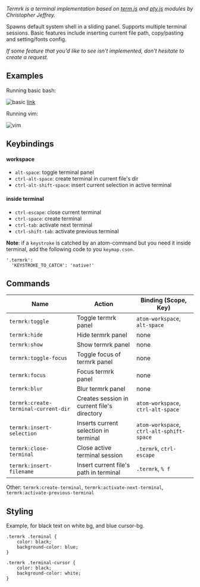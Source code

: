 
*Termrk is a terminal implementation based on [term.js][term] and [pty.js][pty] modules by Christopher Jeffrey.*

Spawns default system shell in a sliding panel. Supports multiple terminal sessions.
Basic features include inserting current file path, copy/pasting and setting/fonts config.

*If some feature that you'd like to see isn't implemented, don't hesitate to create a request.*

## Examples

Running basic bash:

![basic](http://raw.githubusercontent.com/romgrk/termrk/master/static/out.gif)
[link](http://raw.githubusercontent.com/romgrk/termrk/master/static/out.gif)

Running vim:

![vim](http://raw.githubusercontent.com/romgrk/termrk/master/static/vim.gif)

## Keybindings

#### workspace

- `alt-space`:      toggle terminal panel
- `ctrl-alt-space`: create terminal in current file's dir
- `ctrl-alt-shift-space`: insert current selection in active terminal

#### inside terminal

- `ctrl-escape`:    close current terminal
- `ctrl-space`:     create terminal
- `ctrl-tab`:       activate next terminal
- `ctrl-shift-tab`: activate previous terminal

**Note**: if a `keystroke` is catched by an atom-command but you need it inside terminal, add the following code to you `keymap.cson`.

```
'.termrk':
  'KEYSTROKE_TO_CATCH': 'native!'
```

## Commands

Name | Action | Binding (Scope, Key)
--|--|--
`termrk:toggle` | Toggle termrk panel | `atom-workspace`, `alt-space`
`termrk:hide` | Hide termrk panel | none
`termrk:show` | Show termrk panel | none
`termrk:toggle-focus` | Toggle focus of termrk panel | none
`termrk:focus` | Focus termrk panel | none
`termrk:blur` | Blur termrk panel | none
`termrk:create-terminal-current-dir` | Creates session in current file's directory | `atom-workspace`, `ctrl-alt-space`
`termrk:insert-selection` | Inserts current selection in terminal | `atom-workspace`, `ctrl-alt-sphift-space`
`termrk:close-terminal` | Close active terminal session | `.termrk`, `ctrl-escape`
`termrk:insert-filename` | Insert current file's path in terminal | `.termrk`, `% f`

Other:
`termrk:create-terminal`, `termrk:activate-next-terminal`,
`termrk:activate-previous-terminal`

## Styling

Example, for black text on white bg, and blue cursor-bg.

```less
.termrk .terminal {
    color: black;
    background-color: blue;
}

.termrk .terminal-cursor {
    color: black;
    background-color: white;
}
```

[term]: https://github.com/chjj/term.js
[pty]:  https://github.com/chjj/pty.js

